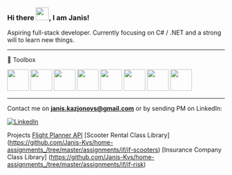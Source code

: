 ### Hi there <img src="https://raw.githubusercontent.com/MartinHeinz/MartinHeinz/master/wave.gif" width="30px">, I am Janis!



Aspiring full-stack developer. Currently focusing on C# / .NET  and a strong will to learn new things.

---
🧰 Toolbox

<img src="https://cdn.jsdelivr.net/gh/devicons/devicon/icons/csharp/csharp-original.svg" width="50px"/> <img src="https://cdn.jsdelivr.net/gh/devicons/devicon/icons/dotnetcore/dotnetcore-original.svg" width="50px"/> <img src="https://cdn.jsdelivr.net/gh/devicons/devicon/icons/javascript/javascript-original.svg" width="50px"/> <img src="https://cdn.jsdelivr.net/gh/devicons/devicon/icons/mysql/mysql-original.svg" width="50px"/> <img src="https://cdn.jsdelivr.net/gh/devicons/devicon/icons/html5/html5-original.svg" width="50px"/> <img src="https://cdn.jsdelivr.net/gh/devicons/devicon/icons/css3/css3-original.svg" width="50px"/> <img src="https://cdn.jsdelivr.net/gh/devicons/devicon/icons/react/react-original.svg" width="50px"/> <img src="https://cdn.jsdelivr.net/gh/devicons/devicon/icons/git/git-original.svg" width="50px"/>


---
Contact me on **janis.kazjonovs@gmail.com** or by sending PM on LinkedIn:

[![LinkedIn](https://img.shields.io/badge/LinkedIn-0077B5?style=for-the-badge&logo=linkedin&logoColor=white)](https://www.linkedin.com/in/janis-kazjonovs/)


Projects
[Flight Planner API](https://github.com/Janis-Kvs/flight-planner_)
[Scooter Rental Class Library] (https://github.com/Janis-Kvs/home-assignments_/tree/master/assignments/if/if-scooters)
[Insurance Company Class Library] (https://github.com/Janis-Kvs/home-assignments_/tree/master/assignments/if/if-risk)





<!--
**Janis-Kvs/Janis-Kvs** is a ✨ _special_ ✨ repository because its `README.md` (this file) appears on your GitHub profile.

Here are some ideas to get you started:

- 🔭 I’m currently working on ...
- 🌱 I’m currently learning ...
- 👯 I’m looking to collaborate on ...
- 🤔 I’m looking for help with ...
- 💬 Ask me about ...
- 📫 How to reach me: ...
- 😄 Pronouns: ...
- ⚡ Fun fact: ...
-->
